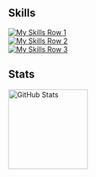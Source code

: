 <h2>Skills </h2>

[![My Skills Row 1](https://skillicons.dev/icons?i=python,java,js,ts,gcp,apollo,postman&theme=dark)
](https://skillicons.dev)
<br>
[![My Skills Row 2](https://skillicons.dev/icons?i=jquery,nodejs,express,nextjs,react,redux,prisma&theme=dark
)](https://skillicons.dev)
<br>
[![My Skills Row 3](https://skillicons.dev/icons?i=spring,gradle,androidstudio,mongodb,mysql,postgresql,flask&theme=dark
)](https://skillicons.dev)

<h2>Stats </h2>

<div>
  <img height="160" src="https://github-readme-stats.vercel.app/api?username=gdcho&show_icons=true&theme=react&hide_border=true" alt="GitHub Stats" />
  <br>
<!--   <img height="160" src="https://github-readme-stats.vercel.app/api/top-langs/?username=gdcho&langs_count=8&layout=compact&theme=react&hide_border=true&hide=ejs,XSLT,cmake,css" alt="Top Langs" />
  -->
</div>
